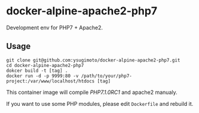 # docker-alpine-apache2-php7

Development env for PHP7 + Apache2.

## Usage

```
git clone git@github.com:ysugimoto/docker-alpine-apache2-php7.git
cd docker-alpine-apache2-php7
dokcer build -t [tag] .
docker run -d -p 9999:80 -v /path/to/your/php7-project:/var/www/localhost/htdocs [tag]
```

This container image will compile *PHP7.1.0RC1* and apache2 manualy.

If you want to use some PHP modules, please edit `Dockerfile` and rebuild it.

